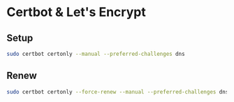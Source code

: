 # Certbot & Let's Encrypt

## Setup

```sh
sudo certbot certonly --manual --preferred-challenges dns
```

## Renew

```sh
sudo certbot certonly --force-renew --manual --preferred-challenges dns
```
